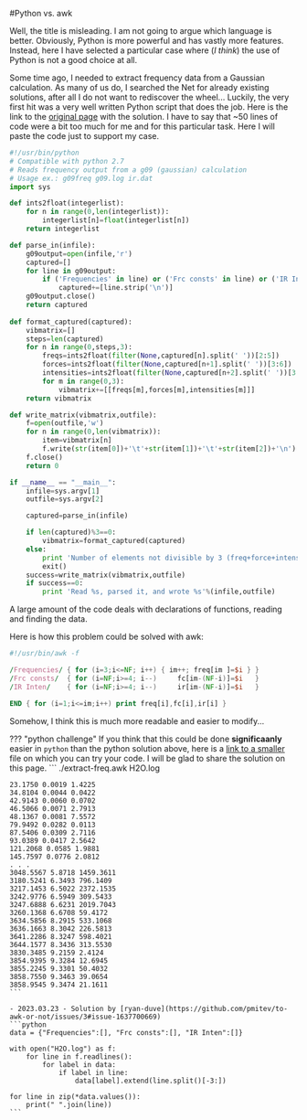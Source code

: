 #Python vs. awk

Well, the title is misleading. I am not going to argue which language is better. Obviously, Python is more powerful and has vastly more features. Instead, here I have selected a particular case where (_I think_) the use of Python is not a good choice at all.

Some time ago, I needed to extract frequency data from a Gaussian calculation. As many of us do, I searched the Net for already existing solutions, after all I do not want to rediscover the wheel... 
Luckily, the very first hit was a very well written Python script that does the job. Here is the link to the [original page](http://verahill.blogspot.se/2013/09/514-extracting-frequency-data-from.html) with the solution. I have to say that ~50 lines of code were a bit too much for me and for this particular task. Here I will paste the code just to support my case.

``` python linenums="1" hl_lines="16"
#!/usr/bin/python
# Compatible with python 2.7 
# Reads frequency output from a g09 (gaussian) calculation
# Usage ex.: g09freq g09.log ir.dat
import sys 

def ints2float(integerlist):
    for n in range(0,len(integerlist)):
        integerlist[n]=float(integerlist[n])
    return integerlist

def parse_in(infile):
    g09output=open(infile,'r')
    captured=[]
    for line in g09output:
        if ('Frequencies' in line) or ('Frc consts' in line) or ('IR Inten' in line):
            captured+=[line.strip('\n')]
    g09output.close()
    return captured
    
def format_captured(captured):
    vibmatrix=[]
    steps=len(captured)
    for n in range(0,steps,3):
        freqs=ints2float(filter(None,captured[n].split(' '))[2:5])
        forces=ints2float(filter(None,captured[n+1].split(' '))[3:6])
        intensities=ints2float(filter(None,captured[n+2].split(' '))[3:6])
        for m in range(0,3):
            vibmatrix+=[[freqs[m],forces[m],intensities[m]]]
    return vibmatrix

def write_matrix(vibmatrix,outfile):
    f=open(outfile,'w')
    for n in range(0,len(vibmatrix)):
        item=vibmatrix[n]
        f.write(str(item[0])+'\t'+str(item[1])+'\t'+str(item[2])+'\n')
    f.close()
    return 0

if __name__ == "__main__":
    infile=sys.argv[1]
    outfile=sys.argv[2]

    captured=parse_in(infile)

    if len(captured)%3==0:
        vibmatrix=format_captured(captured)
    else:
        print 'Number of elements not divisible by 3 (freq+force+intens=3)'
        exit()
    success=write_matrix(vibmatrix,outfile)
    if success==0:
        print 'Read %s, parsed it, and wrote %s'%(infile,outfile)

```

A large amount of the code deals with declarations of functions, reading and finding the data.

Here is how this problem could be solved with awk:
```awk title="extract-freq.awk"
#!/usr/bin/awk -f

/Frequencies/ { for (i=3;i<=NF; i++) { im++; freq[im ]=$i } }
/Frc consts/  { for (i=NF;i>=4; i--)     fc[im-(NF-i)]=$i   }
/IR Inten/    { for (i=NF;i>=4; i--)     ir[im-(NF-i)]=$i   }

END { for (i=1;i<=im;i++) print freq[i],fc[i],ir[i] }
```
Somehow, I think this is much more readable and easier to modify...

??? "python challenge"
    If you think that this could be done **significaanly** easier in `python` than the python solution above, here is a [link to a smaller](data/H2O.log) file on which you can try your code. I will be glad to share the solution on this page. 
    ```
    ./extract-freq.awk H2O.log
    
    23.1750 0.0019 1.4225
    34.8104 0.0044 0.0422
    42.9143 0.0060 0.0702
    46.5066 0.0071 2.7913
    48.1367 0.0081 7.5572
    79.9492 0.0282 0.0113
    87.5406 0.0309 2.7116
    93.0389 0.0417 2.5642
    121.2068 0.0585 1.9881
    145.7597 0.0776 2.0812
    . . . 
    3048.5567 5.8718 1459.3611
    3180.5241 6.3493 796.1409
    3217.1453 6.5022 2372.1535
    3242.9776 6.5949 309.5433
    3247.6888 6.6231 2019.7043
    3260.1368 6.6708 59.4172
    3634.5856 8.2915 533.1068
    3636.1663 8.3042 226.5813
    3641.2286 8.3247 598.4021
    3644.1577 8.3436 313.5530
    3830.3485 9.2159 2.4124
    3854.9395 9.3284 12.6945
    3855.2245 9.3301 50.4032
    3858.7550 9.3463 39.0654
    3858.9545 9.3474 21.1611
    ```
    
    - 2023.03.23 - Solution by [ryan-duve](https://github.com/pmitev/to-awk-or-not/issues/3#issue-1637700669)
    ```python
    data = {"Frequencies":[], "Frc consts":[], "IR Inten":[]}

    with open("H2O.log") as f:
        for line in f.readlines():
            for label in data:
                if label in line:
                    data[label].extend(line.split()[-3:])

    for line in zip(*data.values()):
        print(" ".join(line))    
    ```